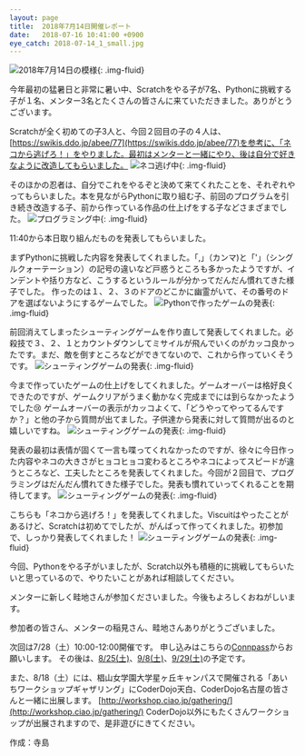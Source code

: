 ```yaml
---
layout: page
title:  2018年7月14日開催レポート
date:   2018-07-16 10:41:00 +0900
eye_catch: 2018-07-14_1_small.jpg
---
```

![2018年7月14日の模様](/assets/img/2018-07-14_1.jpg){: .img-fluid}

今年最初の猛暑日と非常に暑い中、Scratchをやる子が7名、Pythonに挑戦する子が１名、メンター3名とたくさんの皆さんに来ていただきました。ありがとうございます。

Scratchが全く初めての子3人と、今回２回目の子の４人は、[https://swikis.ddo.jp/abee/77](https://swikis.ddo.jp/abee/77)を参考に、「ネコから逃げろ！」をやりました。最初はメンターと一緒にやり、後は自分で好きなように改造してもらいました。
![ネコ逃げ中](/assets/img/2018-07-14_2.jpg){: .img-fluid}

そのほかの忍者は、自分でこれをやるぞと決めて来てくれたことを、それぞれやってもらいました。本を見ながらPythonに取り組む子、前回のプログラムを引き続き改造する子、前から作っている作品の仕上げをする子などさまざまでした。
![プログラミング中](/assets/img/2018-07-14_3.jpg){: .img-fluid}

11:40から本日取り組んだものを発表してもらいました。

まずPythonに挑戦した内容を発表してくれました。「,」（カンマ)と「'」（シングルクォーテーション）の記号の違いなど戸惑うところも多かったようですが、インデントや括り方など、こうするというルールが分かってだんだん慣れてきた様子でした。
作ったのは１、２、３のドアのどこかに幽霊がいて、その番号のドアを選ばないようにするゲームでした。
![Pythonで作ったゲームの発表](/assets/img/2018-07-14_4.jpg){: .img-fluid}

前回消えてしまったシューティングゲームを作り直して発表してくれました。必殺技で３、２、１とカウントダウンしてミサイルが飛んでいくのがカッコ良かったです。まだ、敵を倒すところなどができてないので、これから作っていくそうです。
![シューティングゲームの発表](/assets/img/2018-07-14_5.jpg){: .img-fluid}


今まで作っていたゲームの仕上げをしてくれました。ゲームオーバーは格好良くできたのですが、ゲームクリアがうまく動かなく完成までには到らなかったようでした:cry:
ゲームオーバーの表示がカッコよくて、「どうやってやってるんですか？」と他の子から質問が出てました。子供達から発表に対して質問が出るのと嬉しいですね。
![シューティングゲームの発表](/assets/img/2018-07-14_6.jpg){: .img-fluid}


発表の最初は表情が固くて一言も喋ってくれなかったのですが、徐々に今日作った内容やネコの大きさがヒョコヒョコ変わるところやネコによってスピードが違うところなど、工夫したところを発表してくれました。今回が２回目で、プログラミングはだんだん慣れてきた様子でした。発表も慣れていってくれることを期待してます。
![シューティングゲームの発表](/assets/img/2018-07-14_7.jpg){: .img-fluid}

こちらも「ネコから逃げろ！」を発表してくれました。Viscuitはやったことがあるけど、Scratchは初めてでしたが、がんばって作ってくれました。初参加で、しっかり発表してくれました！
![シューティングゲームの発表](/assets/img/2018-07-14_8.jpg){: .img-fluid}


今回、Pythonをやる子がいましたが、Scratch以外も積極的に挑戦してもらいたいと思っているので、やりたいことがあれば相談してください。

メンターに新しく畦地さんが参加くださいました。今後もよろしくおねがしいます。

参加者の皆さん、メンターの稲見さん、畦地さんありがとうございました。

次回は7/28（土）10:00-12:00開催です。
申し込みはこちらの[Connpass](https://coderdojo-nisshin.connpass.com/event/89555/)からお願いします。
その後は、[8/25(土)](https://coderdojo-nisshin.connpass.com/event/92853/)、[9/8(土)](https://coderdojo-nisshin.connpass.com/event/94575/)、[9/29(土)](https://coderdojo-nisshin.connpass.com/event/94576/)の予定です。


また、8/18（土）には、椙山女学園大学星ヶ丘キャンパスで開催される「あいちワークショップギャザリング」にCoderDojo天白、CoderDojo名古屋の皆さんと一緒に出展します。
[http://workshop.ciao.jp/gathering/](http://workshop.ciao.jp/gathering/)
CoderDojo以外にもたくさんワークショップが出展されますので、是非遊びにきてください。

作成：寺島
